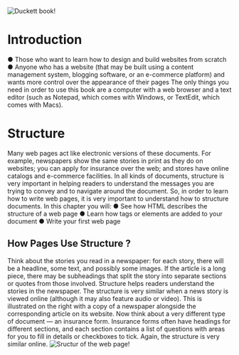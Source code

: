 ![Duckett book!](https://1.bp.blogspot.com/-OPTUUf3Po80/XrpNus59zCI/AAAAAAAAGkA/bk7nHCe5eZQAC11qlAyi8VZK2f9t9K5tgCLcBGAsYHQ/s640/css.jpg)

# Introduction
● Those who want to learn how to design and build websites
from scratch
● Anyone who has a website (that may be built using a
content management system, blogging software, or an
e-commerce platform) and wants more control over the
appearance of their pages
The only things you need in order to use this book are a
computer with a web browser and a text editor (such as
Notepad, which comes with Windows, or TextEdit, which
comes with Macs).

# Structure
Many web pages act like electronic versions of these
documents. For example, newspapers show the same stories
in print as they do on websites; you can apply for insurance
over the web; and stores have online catalogs and e-commerce
facilities.
In all kinds of documents, structure is very important in helping
readers to understand the messages you are trying to convey
and to navigate around the document. So, in order to learn how
to write web pages, it is very important to understand how to
structure documents. In this chapter you will:
● See how HTML describes the structure of a web page
● Learn how tags or elements are added to your document
● Write your first web page
## How Pages Use Structure ?
Think about the stories you
read in a newspaper: for each
story, there will be a headline,
some text, and possibly some
images. If the article is a long
piece, there may be subheadings
that split the story into separate
sections or quotes from those
involved. Structure helps readers
understand the stories in the
newspaper.
The structure is very similar
when a news story is viewed
online (although it may also
feature audio or video). This is
illustrated on the right with a
copy of a newspaper alongside
the corresponding article on its
website.
Now think about a very different
type of document — an
insurance form. Insurance forms
often have headings for different
sections, and each section
contains a list of questions with
areas for you to fill in details or
checkboxes to tick. Again, the
structure is very similar online.
![Sructur of the web page!](/c/users/1334928/Desktop/Capture.PNG)

